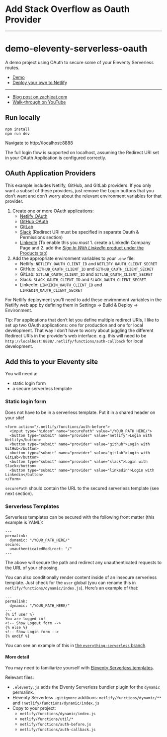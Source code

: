 # Add Stack Overflow as Oauth Provider


---

# demo-eleventy-serverless-oauth

A demo project using OAuth to secure some of your Eleventy Serverless routes.

* [Demo](https://demo-eleventy-serverless-oauth.netlify.app)
* [Deploy your own to Netlify](https://app.netlify.com/start/deploy?repository=https://github.com/11ty/demo-eleventy-serverless-oauth)

---

* [Blog post on zachleat.com](https://www.zachleat.com/web/eleventy-login/)
* [Walk-through on YouTube](https://www.youtube.com/watch?v=At19o2Ox57Y)

## Run locally

```
npm install
npm run dev
```

Navigate to http://localhost:8888

The full login flow is supported on localhost, assuming the Redirect URI set in your OAuth Application is configured correctly.

## OAuth Application Providers

This example includes Netlify, GitHub, and GitLab providers. If you only want a subset of these providers, just remove the Login buttons that you don’t want and don’t worry about the relevant environment variables for that provider.

1. Create one or more OAuth applications:
    * [Netlify OAuth](https://app.netlify.com/user/applications/new)
    * [GitHub OAuth](https://github.com/settings/applications/new)
    * [GitLab](https://gitlab.com/-/profile/applications)
    * [Slack](https://api.slack.com/apps) (Redirect URI must be specified in separate Oauth & Permissions section)
    * [LinkedIn](https://www.linkedin.com/developers/apps) (To enable this you _must_ 1. create a LinkedIn Company Page and 2. add the [_Sign In With LinkedIn_ product under the Products tab](https://stackoverflow.com/questions/53479131/unauthorized-scope-error-in-linkedin-oauth2-authentication))
2. Add the appropriate environment variables to your `.env` file:
    * Netlify: `NETLIFY_OAUTH_CLIENT_ID` and `NETLIFY_OAUTH_CLIENT_SECRET`
    * GitHub: `GITHUB_OAUTH_CLIENT_ID` and `GITHUB_OAUTH_CLIENT_SECRET`
    * GitLab: `GITLAB_OAUTH_CLIENT_ID` and `GITLAB_OAUTH_CLIENT_SECRET`
    * Slack: `SLACK_OAUTH_CLIENT_ID` and `SLACK_OAUTH_CLIENT_SECRET`
    * LinkedIn: `LINKEDIN_OAUTH_CLIENT_ID` and `LINKEDIN_OAUTH_CLIENT_SECRET`

For Netlify deployment you'll need to add these environment variables in the Netlify web app by defining them in Settings -> Build & Deploy -> Environment.

Tip: For applications that don’t let you define multiple redirect URIs, I like to set up two OAuth applications: one for production and one for local development. That way I don’t have to worry about juggling the different Redirect URIs in the provider’s web interface. e.g. this will need to be `http://localhost:8888/.netlify/functions/auth-callback` for local development.

## Add this to your Eleventy site

You will need a:
* static login form
* a secure serverless template

### Static login form

Does not have to be in a serverless template. Put it in a shared header on your site!

```
<form action="/.netlify/functions/auth-before">
  <input type="hidden" name="securePath" value="/YOUR_PATH_HERE/">
  <button type="submit" name="provider" value="netlify">Login with Netlify</button>
  <button type="submit" name="provider" value="github">Login with GitHub</button>
  <button type="submit" name="provider" value="gitlab">Login with GitLab</button>
  <button type="submit" name="provider" value="slack">Login with Slack</button>
  <button type="submit" name="provider" value="linkedin">Login with Linkedin</button>
</form>
```

`securePath` should contain the URL to the secured serverless template (see next section).

### Serverless Templates

Serverless templates can be secured with the following front matter (this example is YAML):

```
---
permalink:
  dynamic: "/YOUR_PATH_HERE/"
secure:
  unauthenticatedRedirect: "/"
---
```

The above will secure the path and redirect any unauthenticated requests to the URL of your choosing.

You can also conditionally render content inside of an insecure serverless template. Just check for the `user` global (you can rename this in `netlify/functions/dynamic/index.js`). Here’s an example of that:

```
---
permalink:
  dynamic: "/YOUR_PATH_HERE/"
---
{% if user %}
You are logged in!
<!-- Show Logout form -->
{% else %}
<!-- Show Login form -->
{% endif %} 
```

You can see an example of this in [the `everything-serverless` branch](https://github.com/11ty/demo-eleventy-serverless-oauth/compare/everything-serverless).

#### More detail

You may need to familiarize yourself with [Eleventy Serverless templates](https://www.11ty.dev/docs/plugins/serverless/#usage).

Relevant files:
* `.eleventy.js` adds the Elventy Serverless bundler plugin for the `dynamic` permalink.
* Eleventy Serverless `.gitignore` additions: `netlify/functions/dynamic/**` and 
`!netlify/functions/dynamic/index.js`
* Copy to your project:
  * `netlify/functions/dynamic/index.js`
  * `netlify/functions/util/*`
  * `netlify/functions/auth-before.js`
  * `netlify/functions/auth-callback.js`
